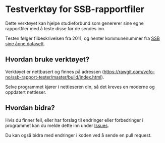 # Testverktøy for SSB-rapportfiler
Dette verktøyet kan hjelpe studieforbund som genererer sine egne rapportfiler
med å teste disse før de sendes inn.

Testen følger filbeskrivelsen fra 2011, og henter kommunenummer fra
[SSB sine åpne datasett](http://www.ssb.no/omssb/tjenester-og-verktoy/api).

## Hvordan bruke verktøyet?
Verktøyet er nettbasert og finnes på adressen
(https://rawgit.com/vofo-no/ssb-rapport-tester/master/build/index.html).

Selve programmet kjører i nettleseren din, så det kreves en moderne og oppdatert
nettleser.

## Hvordan bidra?
Hvis du finner feil, eller har forslag til endringer eller forbedringer i
programmet kan du melde dette inn under
[Issues](https://github.com/vofo-no/ssb-rapport-tester/issues).

Du kan også bidra med endringer i koden ved å sende en pull request.
